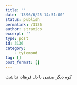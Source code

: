 ```yaml
---
title: ''
date: '1396/6/25 14:51:00'
status: publish
permalink: /3136
author: straxico
excerpt: ''
type: post
id: 3136
category:
    - tytomood
tag: []
post_format: []
---
```

کوه دیگر صنمی با دل فرهاد، نداشت